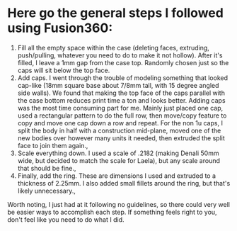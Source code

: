 # Here go the general steps I followed using Fusion360:

1. Fill all the empty space within the case (deleting faces, extruding, push/pulling, whatever you need to do to make it not hollow). After it's filled, I leave a 1mm gap from the case top. Randomly chosen just so the caps will sit below the top face.
2. Add caps. I went through the trouble of modeling something that looked cap-like (18mm square base about 7/8mm tall, with 15 degree angled side walls). We found that making the top face of the caps parallel with the case bottom reduces print time a ton and looks better. Adding caps was the most time consuming part for me. Mainly just placed one cap, used a rectangular pattern to do the full row, then move/copy feature to copy and move one cap down a row and repeat. For the non 1u caps, I split the body in half with a construction mid-plane, moved one of the new bodies over however many units it needed, then extruded the split face to join them again.,
3. Scale everything down. I used a scale of .2182 (making Denali 50mm wide, but decided to match the scale for Laela), but any scale around that should be fine.,
4. Finally, add the ring. These are dimensions I used and extruded to a thickness of 2.25mm. I also added small fillets around the ring, but that's likely unnecessary.,

Worth noting, I just had at it following no guidelines, so there could very well be easier ways to accomplish each step. If something feels right to you, don't feel like you need to do what I did.
